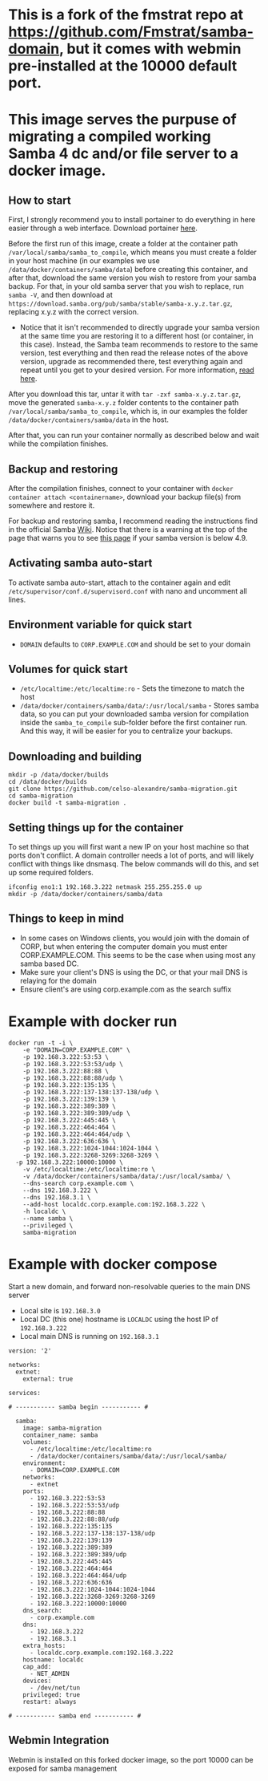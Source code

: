 # This is a fork of the fmstrat repo at https://github.com/Fmstrat/samba-domain, but it comes with webmin pre-installed at the 10000 default port.
# This image serves the purpuse of migrating a compiled working Samba 4 dc and/or file server to a docker image.

## How to start

First, I strongly recommend you to install portainer to do everything in here easier through a web interface. Download portainer [here](https://www.portainer.io/).

Before the first run of this image, create a folder at the container path `/var/local/samba/samba_to_compile`, which means you must create a folder in your host machine (in our examples we use `/data/docker/containers/samba/data`) before creating this container, and after that, download the same version you wish to restore from your samba backup. For that, in your old samba server that you wish to replace, run `samba -V`, and then download at `https://download.samba.org/pub/samba/stable/samba-x.y.z.tar.gz`, replacing x.y.z with the correct version.
- Notice that it isn't recommended to directly upgrade your samba version at the same time you are restoring it to a different host (or container, in this case). Instead, the Samba team recommends to restore to the same version, test everything and then read the release notes of the above version, upgrade as recommended there, test everything again and repeat until you get to your desired version. For more information, [read here](https://wiki.samba.org/index.php/Upgrading_a_Samba_AD_DC).

After you download this tar, untar it with `tar -zxf samba-x.y.z.tar.gz`, move the generated `samba-x.y.z` folder contents to the container path `/var/local/samba/samba_to_compile`, which is, in our examples the folder `/data/docker/containers/samba/data` in the host.

After that, you can run your container normally as described below and wait while the compilation finishes.

## Backup and restoring

After the compilation finishes, connect to your container with `docker container attach <containername>`, download your backup file(s) from somewhere and restore it.

For backup and restoring samba, I recommend reading the instructions find in the official Samba [Wiki](https://wiki.samba.org/index.php/Back_up_and_Restoring_a_Samba_AD_DC). Notice that there is a warning at the top of the page that warns you to see [this page](https://wiki.samba.org/index.php/Using_the_samba_backup_script) if your samba version is below 4.9.

## Activating samba auto-start

To activate samba auto-start, attach to the container again and edit `/etc/supervisor/conf.d/supervisord.conf` with nano and uncomment all lines.

## Environment variable for quick start
* `DOMAIN` defaults to `CORP.EXAMPLE.COM` and should be set to your domain

## Volumes for quick start
* `/etc/localtime:/etc/localtime:ro` - Sets the timezone to match the host
* `/data/docker/containers/samba/data/:/usr/local/samba` - Stores samba data, so you can put your downloaded samba version for compilation inside the `samba_to_compile` sub-folder before the first container run. And this way, it will be easier for you to centralize your backups.

## Downloading and building
```
mkdir -p /data/docker/builds
cd /data/docker/builds
git clone https://github.com/celso-alexandre/samba-migration.git
cd samba-migration
docker build -t samba-migration .
```

## Setting things up for the container
To set things up you will first want a new IP on your host machine so that ports don't conflict. A domain controller needs a lot of ports, and will likely conflict with things like dnsmasq. The below commands will do this, and set up some required folders.

```
ifconfig eno1:1 192.168.3.222 netmask 255.255.255.0 up
mkdir -p /data/docker/containers/samba/data
```

## Things to keep in mind
* In some cases on Windows clients, you would join with the domain of CORP, but when entering the computer domain you must enter CORP.EXAMPLE.COM. This seems to be the case when using most any samba based DC.
* Make sure your client's DNS is using the DC, or that your mail DNS is relaying for the domain
* Ensure client's are using corp.example.com as the search suffix

# Example with docker run

```
docker run -t -i \
	-e "DOMAIN=CORP.EXAMPLE.COM" \
	-p 192.168.3.222:53:53 \
	-p 192.168.3.222:53:53/udp \
	-p 192.168.3.222:88:88 \
	-p 192.168.3.222:88:88/udp \
	-p 192.168.3.222:135:135 \
	-p 192.168.3.222:137-138:137-138/udp \
	-p 192.168.3.222:139:139 \
	-p 192.168.3.222:389:389 \
	-p 192.168.3.222:389:389/udp \
	-p 192.168.3.222:445:445 \
	-p 192.168.3.222:464:464 \
	-p 192.168.3.222:464:464/udp \
	-p 192.168.3.222:636:636 \
	-p 192.168.3.222:1024-1044:1024-1044 \
	-p 192.168.3.222:3268-3269:3268-3269 \
  -p 192.168.3.222:10000:10000 \
	-v /etc/localtime:/etc/localtime:ro \
	-v /data/docker/containers/samba/data/:/usr/local/samba/ \	
	--dns-search corp.example.com \
	--dns 192.168.3.222 \
	--dns 192.168.3.1 \
	--add-host localdc.corp.example.com:192.168.3.222 \
	-h localdc \
	--name samba \
	--privileged \
	samba-migration
```

# Example with docker compose

Start a new domain, and forward non-resolvable queries to the main DNS server
* Local site is `192.168.3.0`
* Local DC (this one) hostname is `LOCALDC` using the host IP of `192.168.3.222`
* Local main DNS is running on `192.168.3.1`

```
version: '2'

networks:
  extnet:
    external: true

services:

# ----------- samba begin ----------- #

  samba:
    image: samba-migration
    container_name: samba
    volumes:
      - /etc/localtime:/etc/localtime:ro
      - /data/docker/containers/samba/data/:/usr/local/samba/      
    environment:
      - DOMAIN=CORP.EXAMPLE.COM
    networks:
      - extnet
    ports:
      - 192.168.3.222:53:53
      - 192.168.3.222:53:53/udp
      - 192.168.3.222:88:88
      - 192.168.3.222:88:88/udp
      - 192.168.3.222:135:135
      - 192.168.3.222:137-138:137-138/udp
      - 192.168.3.222:139:139
      - 192.168.3.222:389:389
      - 192.168.3.222:389:389/udp
      - 192.168.3.222:445:445
      - 192.168.3.222:464:464
      - 192.168.3.222:464:464/udp
      - 192.168.3.222:636:636
      - 192.168.3.222:1024-1044:1024-1044
      - 192.168.3.222:3268-3269:3268-3269
      - 192.168.3.222:10000:10000
    dns_search:
      - corp.example.com
    dns:
      - 192.168.3.222
      - 192.168.3.1
    extra_hosts:
      - localdc.corp.example.com:192.168.3.222
    hostname: localdc
    cap_add:
      - NET_ADMIN
    devices:
      - /dev/net/tun
    privileged: true
    restart: always

# ----------- samba end ----------- #
```

## Webmin Integration
Webmin is installed on this forked docker image, so the port 10000 can be exposed for samba management